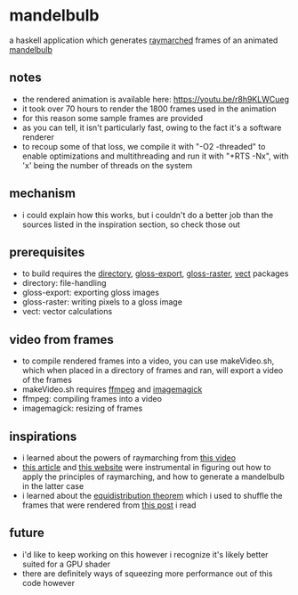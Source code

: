 # mandelbulb

a haskell application which generates [raymarched](http://jamie-wong.com/2016/07/15/ray-marching-signed-distance-functions/) frames of an animated [mandelbulb](https://en.wikipedia.org/wiki/Mandelbulb)

## notes

- the rendered animation is available here: https://youtu.be/r8h9KLWCueg
- it took over 70 hours to render the 1800 frames used in the animation
- for this reason some sample frames are provided
- as you can tell, it isn't particularly fast, owing to the fact it's a software renderer
- to recoup some of that loss, we compile it with "-O2 -threaded" to enable optimizations and multithreading and run it with "+RTS -Nx", with 'x' being the number of threads on the system

## mechanism

- i could explain how this works, but i couldn't do a better job than the sources listed in the inspiration section, so check those out

## prerequisites

- to build requires the [directory](https://hackage.haskell.org/package/directory), [gloss-export](https://hackage.haskell.org/package/gloss-export), [gloss-raster](https://hackage.haskell.org/package/gloss-raster), [vect](https://hackage.haskell.org/package/vect) packages
- directory: file-handling
- gloss-export: exporting gloss images
- gloss-raster: writing pixels to a gloss image
- vect: vector calculations

## video from frames

- to compile rendered frames into a video, you can use makeVideo.sh, which when placed in a directory of frames and ran, will export a video of the frames
- makeVideo.sh requires [ffmpeg](https://ffmpeg.org/) and [imagemagick](https://imagemagick.org/index.php)
- ffmpeg: compiling frames into a video
- imagemagick: resizing of frames

## inspirations

- i learned about the powers of raymarching from [this video](https://www.youtube.com/watch?v=svLzmFuSBhk)
- [this article](http://jamie-wong.com/2016/07/15/ray-marching-signed-distance-functions/) and [this website](https://www.iquilezles.org/) were instrumental in figuring out how to apply the principles of raymarching, and how to generate a mandelbulb in the latter case
- i learned about the [equidistribution theorem]() which i used to shuffle the frames that were rendered from [this post](https://gamedev.stackexchange.com/a/46469) i read

## future

- i'd like to keep working on this however i recognize it's likely better suited for a GPU shader
- there are definitely ways of squeezing more performance out of this code however
